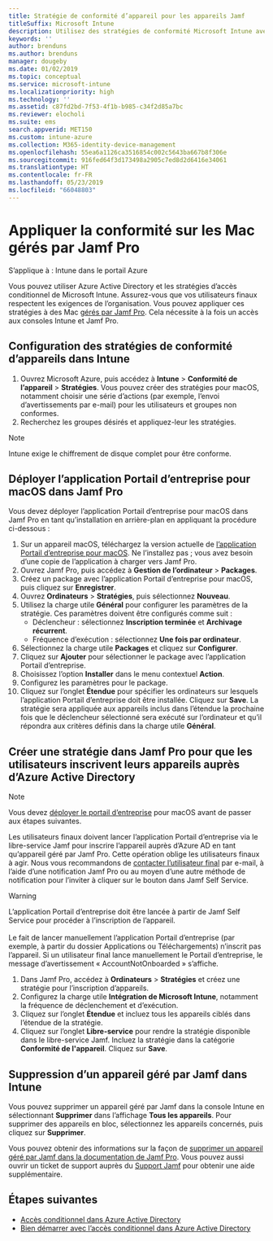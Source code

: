 ```yaml
---
title: Stratégie de conformité d’appareil pour les appareils Jamf
titleSuffix: Microsoft Intune
description: Utilisez des stratégies de conformité Microsoft Intune avec l’accès conditionnel Azure Active Directory pour permettre de sécuriser les appareils gérés par Jamf.
keywords: ''
author: brenduns
ms.author: brenduns
manager: dougeby
ms.date: 01/02/2019
ms.topic: conceptual
ms.service: microsoft-intune
ms.localizationpriority: high
ms.technology: ''
ms.assetid: c87fd2bd-7f53-4f1b-b985-c34f2d85a7bc
ms.reviewer: elocholi
ms.suite: ems
search.appverid: MET150
ms.custom: intune-azure
ms.collection: M365-identity-device-management
ms.openlocfilehash: 55ea6a1126ca3516854c002c5643ba667b8f306e
ms.sourcegitcommit: 916fed64f3d173498a2905c7ed8d2d6416e34061
ms.translationtype: HT
ms.contentlocale: fr-FR
ms.lasthandoff: 05/23/2019
ms.locfileid: "66048803"
---
```

# <a name="enforce-compliance-on-macs-managed-with-jamf-pro"></a>Appliquer la conformité sur les Mac gérés par Jamf Pro

S’applique à : Intune dans le portail Azure

Vous pouvez utiliser Azure Active Directory et les stratégies d’accès conditionnel de Microsoft Intune. Assurez-vous que vos utilisateurs finaux respectent les exigences de l’organisation. Vous pouvez appliquer ces stratégies à des Mac [gérés par Jamf Pro](conditional-access-integrate-jamf.md). Cela nécessite à la fois un accès aux consoles Intune et Jamf Pro.

## <a name="set-up-device-compliance-policies-in-intune"></a>Configuration des stratégies de conformité d’appareils dans Intune

1. Ouvrez Microsoft Azure, puis accédez à **Intune** > **Conformité de l’appareil** > **Stratégies**. Vous pouvez créer des stratégies pour macOS, notamment choisir une série d’actions (par exemple, l’envoi d’avertissements par e-mail) pour les utilisateurs et groupes non conformes.
2. Recherchez les groupes désirés et appliquez-leur les stratégies.

> [!Note]
> Intune exige le chiffrement de disque complet pour être conforme.

## <a name="deploy-the-company-portal-app-for-macos-in-jamf-pro"></a>Déployer l’application Portail d’entreprise pour macOS dans Jamf Pro

Vous devez déployer l’application Portail d’entreprise pour macOS dans Jamf Pro en tant qu’installation en arrière-plan en appliquant la procédure ci-dessous :

1. Sur un appareil macOS, téléchargez la version actuelle de [l’application Portail d’entreprise pour macOS](https://go.microsoft.com/fwlink/?linkid=862280). Ne l’installez pas ; vous avez besoin d’une copie de l’application à charger vers Jamf Pro.
2. Ouvrez Jamf Pro, puis accédez à **Gestion de l’ordinateur** > **Packages**.
3. Créez un package avec l’application Portail d’entreprise pour macOS, puis cliquez sur **Enregistrer**.
4. Ouvrez **Ordinateurs** > **Stratégies**, puis sélectionnez **Nouveau**.
5. Utilisez la charge utile **Général** pour configurer les paramètres de la stratégie. Ces paramètres doivent être configurés comme suit :
   - Déclencheur : sélectionnez **Inscription terminée** et **Archivage récurrent**.
   - Fréquence d’exécution : sélectionnez **Une fois par ordinateur**.
6. Sélectionnez la charge utile **Packages** et cliquez sur **Configurer**.
7. Cliquez sur **Ajouter** pour sélectionner le package avec l’application Portail d’entreprise.
8. Choisissez l’option **Installer** dans le menu contextuel **Action**.
9. Configurez les paramètres pour le package.
10. Cliquez sur l’onglet **Étendue** pour spécifier les ordinateurs sur lesquels l’application Portail d’entreprise doit être installée. Cliquez sur **Save**. La stratégie sera appliquée aux appareils inclus dans l’étendue la prochaine fois que le déclencheur sélectionné sera exécuté sur l’ordinateur et qu’il répondra aux critères définis dans la charge utile **Général**.

## <a name="create-a-policy-in-jamf-pro-to-have-users-register-their-devices-with-azure-active-directory"></a>Créer une stratégie dans Jamf Pro pour que les utilisateurs inscrivent leurs appareils auprès d’Azure Active Directory

> [!NOTE]
> Vous devez [déployer le portail d’entreprise](conditional-access-assign-jamf.md#deploy-the-company-portal-app-for-macos-in-jamf-pro) pour macOS avant de passer aux étapes suivantes.  

Les utilisateurs finaux doivent lancer l’application Portail d’entreprise via le libre-service Jamf pour inscrire l’appareil auprès d’Azure AD en tant qu’appareil géré par Jamf Pro. Cette opération oblige les utilisateurs finaux à agir. Nous vous recommandons de [contacter l’utilisateur final](end-user-educate.md) par e-mail, à l’aide d’une notification Jamf Pro ou au moyen d’une autre méthode de notification pour l’inviter à cliquer sur le bouton dans Jamf Self Service.

> [!WARNING]
> L’application Portail d’entreprise doit être lancée à partir de Jamf Self Service pour procéder à l’inscription de l’appareil. <br><br>Le fait de lancer manuellement l’application Portail d’entreprise (par exemple, à partir du dossier Applications ou Téléchargements) n’inscrit pas l’appareil. Si un utilisateur final lance manuellement le Portail d’entreprise, le message d’avertissement « AccountNotOnboarded » s’affiche.

1. Dans Jamf Pro, accédez à **Ordinateurs** > **Stratégies** et créez une stratégie pour l’inscription d’appareils.
2. Configurez la charge utile **Intégration de Microsoft Intune**, notamment la fréquence de déclenchement et d’exécution.
3. Cliquez sur l’onglet **Étendue** et incluez tous les appareils ciblés dans l’étendue de la stratégie.
4. Cliquez sur l’onglet **Libre-service** pour rendre la stratégie disponible dans le libre-service Jamf. Incluez la stratégie dans la catégorie **Conformité de l'appareil**. Cliquez sur **Save**.

## <a name="removing-a-jamf-managed-device-from-intune"></a>Suppression d’un appareil géré par Jamf dans Intune

Vous pouvez supprimer un appareil géré par Jamf dans la console Intune en sélectionnant **Supprimer** dans l’affichage **Tous les appareils**. Pour supprimer des appareils en bloc, sélectionnez les appareils concernés, puis cliquez sur **Supprimer**.

Vous pouvez obtenir des informations sur la façon de [supprimer un appareil géré par Jamf dans la documentation de Jamf Pro](https://www.jamf.com/jamf-nation/articles/80/unmanaging-computers-while-preserving-their-inventory-information). Vous pouvez aussi ouvrir un ticket de support auprès du [Support Jamf](https://www.jamf.com/support/) pour obtenir une aide supplémentaire. 

## <a name="next-steps"></a>Étapes suivantes

- [Accès conditionnel dans Azure Active Directory](https://docs.microsoft.com/azure/active-directory/active-directory-conditional-access-azure-portal)
- [Bien démarrer avec l’accès conditionnel dans Azure Active Directory](https://docs.microsoft.com/azure/active-directory/active-directory-conditional-access-azure-portal-get-started)
